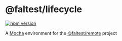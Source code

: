 # @faltest/lifecycle

[![npm version](https://badge.fury.io/js/%40faltest%2Flifecycle.svg)](https://badge.fury.io/js/%40faltest%2Flifecycle)

A [Mocha](https://mochajs.org) environment for the [@faltest/remote](https://github.com/CrowdStrike/faltest/blob/master/packages/remote) project

